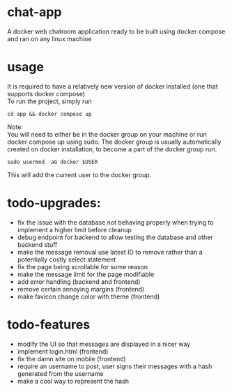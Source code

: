 # chat-app
A docker web chatroom application ready to be built using docker compose and ran on any linux machine

# usage
It is required to have a relatively new version of docker installed (one that supports docker compose)\
To run the project, simply run 
```shell
cd app && docker compose up
```
Note:\
You will need to either be in the docker group on your machine or run docker compose up using sudo. The docker group is usually automatically created on docker installation, to become a part of the docker group run.

```shell
sudo usermod -aG docker $USER
```
This will add the current user to the docker group.

# todo-upgrades:
- fix the issue with the database not behaving properly when trying to implement a higher limit before cleanup
- debug endpoint for backend to allow testing the database and other backend stuff
- make the message removal use latest ID to remove rather than a potentially costly select statement
- fix the page being scrollable for some reason
- make the message limit for the page modifiable
- add error handling (backend and frontend)
- remove certain annoying margins (frontend)
- make favicon change color with theme (frontend)

# todo-features
- modify the UI so that messages are displayed in a nicer way
- implement login.html (frontend)
- fix the damn site on mobile (frontend)
- require an username to post, user signs their messages with a hash generated from the username
- make a cool way to represent the hash
